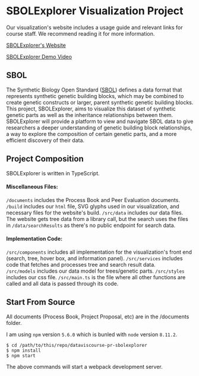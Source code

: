 # SBOLExplorer Visualization Project

Our visualization's website includes a usage guide and relevant links for course staff. We recommend reading it for more information.

[SBOLExplorer's Website](http://arussellk.azurewebsites.net/)

[SBOLExplorer Demo Video](https://youtu.be/LzFqz5S5-xc)

## SBOL

The Synthetic Biology Open Standard ([SBOL](http://sbolstandard.org/sbol-visual-specification/)) defines a data format that represents synthetic genetic building blocks, which may be combined to create genetic constructs or larger, parent synthetic genetic building blocks. This project, SBOLExplorer, aims to visualize this dataset of synthetic genetic parts as well as the inheritance relationships between them. SBOLExplorer will provide a platform to view and navigate SBOL data to give researchers a deeper understanding of genetic building block relationships, a way to explore the composition of certain genetic parts, and a more efficient discovery of their data.


## Project Composition

SBOLExplorer is written in TypeScript.

#### Miscellaneous Files:
`/documents` includes the Process Book and Peer Evaluation documents.
`/build` includes our `html` file, SVG glyphs used in our visualization, and necessary files for the website's build.
`/src/data` includes our data files. The website gets tree data from a library call, but the search uses the files in `/data/searchResults` as there's no public endpoint for search data.

#### Implementation Code:
`/src/components` includes all implementation for the visualization's front end (search, tree, hover box, and information panel).
`/src/services` includes code that fetches and processes tree and search result data.<br/>
`/src/models` includes our data model for trees/genetic parts.
`/src/styles` includes our css file.
`/src/main.ts` is the file where all other functions are called and all data is passed through its code.

## Start From Source

All documents (Process Book, Project Proposal, etc) are in the /documents folder.

I am using `npm` version `5.6.0` which is bunled with `node` version `8.11.2`.

```
$ cd /path/to/this/repo/dataviscourse-pr-sbolexplorer
$ npm install
$ npm start
```

The above commands will start a webpack development server.
